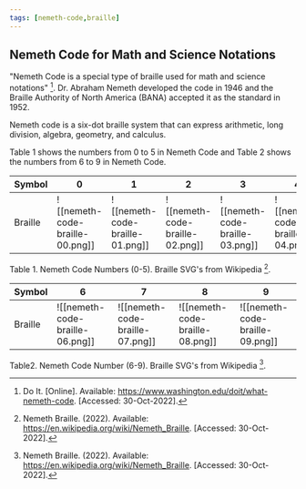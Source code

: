 ```yaml
---
tags: [nemeth-code,braille]
---
```


## Nemeth Code for Math and Science Notations

"Nemeth Code is a special type of braille used for math and science notations" [^1]. Dr. Abraham Nemeth developed the code in 1946 and the Braille Authority of North America (BANA) accepted it as the standard in 1952.

Nemeth code is a six-dot braille system that can express arithmetic, long division, algebra, geometry, and calculus.

Table 1 shows the numbers from 0 to 5 in Nemeth Code and Table 2 shows the numbers from 6 to 9 in Nemeth Code.

| Symbol  | 0 | 1 | 2 | 3 | 4 | 5 |
|---------|---|---|---|---|---|---|
| Braille | ![[nemeth-code-braille-00.png]]  |  ![[nemeth-code-braille-01.png]] |  ![[nemeth-code-braille-02.png]] | ![[nemeth-code-braille-03.png]]  | ![[nemeth-code-braille-04.png]]  | ![[nemeth-code-braille-05.png]]  |
Table 1. Nemeth Code Numbers (0-5). Braille SVG's from Wikipedia [^2].

| Symbol  | 6 | 7 | 8 | 9 |
|---------|---|---|---|---|
| Braille | ![[nemeth-code-braille-06.png]]  |  ![[nemeth-code-braille-07.png]] |  ![[nemeth-code-braille-08.png]] | ![[nemeth-code-braille-09.png]]  |  |
Table2. Nemeth Code Number (6-9). Braille SVG's from Wikipedia [^2].

[^1]: Do It. \[Online\]. Available: https://www.washington.edu/doit/what-nemeth-code. \[Accessed: 30-Oct-2022\].
[^2]: Nemeth Braille. (2022). Available: https://en.wikipedia.org/wiki/Nemeth_Braille. \[Accessed: 30-Oct-2022\].